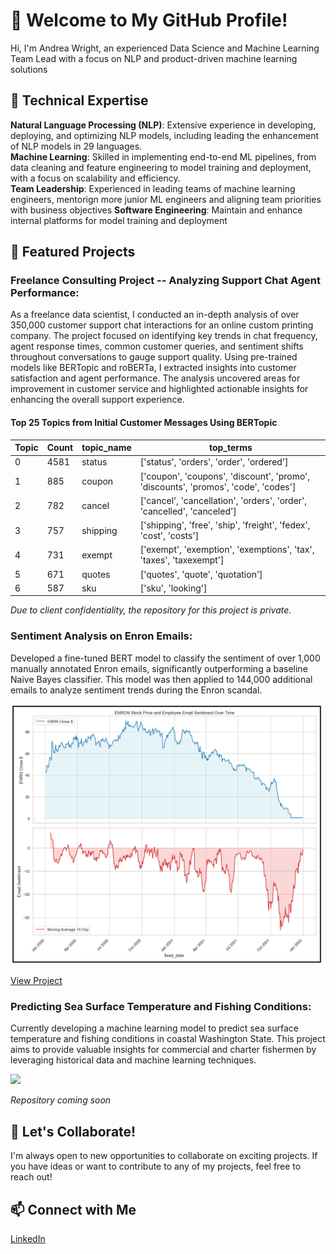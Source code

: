 # 👋 Welcome to My GitHub Profile!

Hi, I'm Andrea Wright, an experienced Data Science and Machine Learning Team Lead with a focus on NLP and product-driven machine learning solutions

## 🔧 Technical Expertise
**Natural Language Processing (NLP)**: Extensive experience in developing, deploying, and optimizing NLP models, including leading the enhancement of NLP models in 29 languages.  
**Machine Learning**: Skilled in implementing end-to-end ML pipelines, from data cleaning and feature engineering to model training and deployment, with a focus on scalability and efficiency.  
**Team Leadership**: Experienced in leading teams of machine learning engineers, mentorign more junior ML engineers and aligning team priorities with business objectives 
**Software Engineering**: Maintain and enhance internal platforms for model training and deployment

## 💼 Featured Projects

### Freelance Consulting Project -- Analyzing Support Chat Agent Performance:
As a freelance data scientist, I conducted an in-depth analysis of over 350,000 customer support chat interactions for an online custom printing company. The project focused on identifying key trends in chat frequency, agent response times, common customer queries, and sentiment shifts throughout conversations to gauge support quality. Using pre-trained models like BERTopic and roBERTa, I extracted insights into customer satisfaction and agent performance. The analysis uncovered areas for improvement in customer service and highlighted actionable insights for enhancing the overall support experience.

#### Top 25 Topics from Initial Customer Messages Using BERTopic
| Topic | Count | topic_name | top_terms |
|-------|-------|------------|-----------|
| 0     | 4581  | status     | ['status', 'orders', 'order', 'ordered'] |
| 1     | 885   | coupon     | ['coupon', 'coupons', 'discount', 'promo', 'discounts', 'promos', 'code', 'codes'] |
| 2     | 782   | cancel     | ['cancel', 'cancellation', 'orders', 'order', 'cancelled', 'canceled'] |
| 3     | 757   | shipping   | ['shipping', 'free', 'ship', 'freight', 'fedex', 'cost', 'costs'] |
| 4     | 731   | exempt     | ['exempt', 'exemption', 'exemptions', 'tax', 'taxes', 'taxexempt'] |
| 5     | 671   | quotes     | ['quotes', 'quote', 'quotation'] |
| 6     | 587   | sku        | ['sku', 'looking'] |

*Due to client confidentiality, the repository for this project is private.*

### Sentiment Analysis on Enron Emails:
Developed a fine-tuned BERT model to classify the sentiment of over 1,000 manually annotated Enron emails, significantly outperforming a baseline Naive Bayes classifier. This model was then applied to 144,000 additional emails to analyze sentiment trends during the Enron scandal.

<img src="https://github.com/awright813/enron/blob/master/misc/stock_sentiment.png" width="500" />

[View Project](https://github.com/awright813/enron)  

### Predicting Sea Surface Temperature and Fishing Conditions:
Currently developing a machine learning model to predict sea surface temperature and fishing conditions in coastal Washington State. This project aims to provide valuable insights for commercial and charter fishermen by leveraging historical data and machine learning techniques.

<img src="https://github.com/awright813/SST_WA.jpeg" width="500"/>

*Repository coming soon*

## 🤝 Let's Collaborate!
I'm always open to new opportunities to collaborate on exciting projects. If you have ideas or want to contribute to any of my projects, feel free to reach out!

## 📫 Connect with Me
[LinkedIn](linkedin.com/in/andrea-wright8/)
